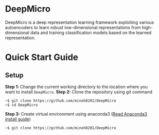 # DeepMicro
DeepMicro is a deep representation learning framework exploiting various autoencoders to learn robust low-dimensional representations from high-dimensional data and training classification models based on the learned representation.

# Quick Start Guide

## Setup
**Step 1:** Change the current working directory to the location where you want to install `DeepMicro`.
**Step 2:** Clone the repository using git command
```
~$ git clone https://github.com/minoh0201/DeepMicro
~$ cd DeepMicro
```
**Step 3:** Create virtual environment using anaconda3 ([Read Anaconda3 install guide](https://www.digitalocean.com/community/tutorials/how-to-install-anaconda-on-ubuntu-18-04-quickstart))
```
~$ git clone https://github.com/minoh0201/DeepMicro
```
